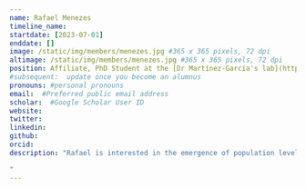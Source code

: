 ```yaml
---
name: Rafael Menezes
timeline_name:
startdate: [2023-07-01]
enddate: []
image: /static/img/members/menezes.jpg #365 x 365 pixels, 72 dpi
altimage: /static/img/members/menezes.jpg #365 x 365 pixels, 72 dpi
position: Affiliate, PhD Student at the [Dr Martínez-García's lab](https://www.casus.science/team-members/ricardo-martinez-garcia/)
#subsequent:  update once you become an alumnus
pronouns: #personal pronouns
email:  #Preferred public email address
scholar:  #Google Scholar User ID
website:
twitter:
linkedin: 
github:
orcid: 
description: "Rafael is interested in the emergence of population level properties such as carrying capacity from individual-level interactions. We tackles questions realted to this topic using theoretical models of individual-level interactions such as the Ornstein–Uhlenbeck model.

"
---
```

